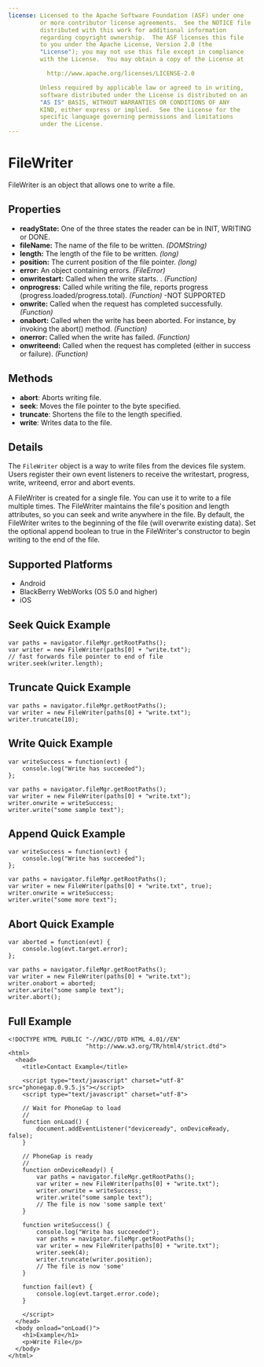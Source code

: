 ```yaml
---
license: Licensed to the Apache Software Foundation (ASF) under one
         or more contributor license agreements.  See the NOTICE file
         distributed with this work for additional information
         regarding copyright ownership.  The ASF licenses this file
         to you under the Apache License, Version 2.0 (the
         "License"); you may not use this file except in compliance
         with the License.  You may obtain a copy of the License at

           http://www.apache.org/licenses/LICENSE-2.0

         Unless required by applicable law or agreed to in writing,
         software distributed under the License is distributed on an
         "AS IS" BASIS, WITHOUT WARRANTIES OR CONDITIONS OF ANY
         KIND, either express or implied.  See the License for the
         specific language governing permissions and limitations
         under the License.
---
```


FileWriter
==========

FileWriter is an object that allows one to write a file.

Properties
----------

- __readyState:__ One of the three states the reader can be in INIT, WRITING or DONE.
- __fileName:__ The name of the file to be written. _(DOMString)_
- __length:__ The length of the file to be written. _(long)_
- __position:__ The current position of the file pointer. _(long)_
- __error:__ An object containing errors. _(FileError)_
- __onwritestart:__ Called when the write starts. . _(Function)_
- __onprogress:__ Called while writing the file, reports progress (progress.loaded/progress.total). _(Function)_ -NOT SUPPORTED
- __onwrite:__ Called when the request has completed successfully.  _(Function)_
- __onabort:__ Called when the write has been aborted. For instance, by invoking the abort() method. _(Function)_
- __onerror:__ Called when the write has failed. _(Function)_
- __onwriteend:__ Called when the request has completed (either in success or failure).  _(Function)_

Methods
-------

- __abort__: Aborts writing file. 
- __seek__: Moves the file pointer to the byte specified.
- __truncate__: Shortens the file to the length specified.
- __write__: Writes data to the file.

Details
-------

The `FileWriter` object is a way to write files from the devices file system.  Users register their own event listeners to receive the writestart, progress, write, writeend, error and abort events.

A FileWriter is created for a single file. You can use it to write to a file multiple times. The FileWriter maintains the file's position and length attributes, so you can seek and write anywhere in the file. By default, the FileWriter writes to the beginning of the file (will overwrite existing data). Set the optional append boolean to true in the FileWriter's constructor to begin writing to the end of the file.

Supported Platforms
-------------------

- Android
- BlackBerry WebWorks (OS 5.0 and higher)
- iOS

Seek Quick Example
------------------------------
	
    var paths = navigator.fileMgr.getRootPaths();
	var writer = new FileWriter(paths[0] + "write.txt");
	// fast forwards file pointer to end of file
	writer.seek(writer.length);	

Truncate Quick Example
--------------------------

    var paths = navigator.fileMgr.getRootPaths();
	var writer = new FileWriter(paths[0] + "write.txt");
	writer.truncate(10);	

Write Quick Example
-------------------	

	var writeSuccess = function(evt) {
		console.log("Write has succeeded");
	};
	
    var paths = navigator.fileMgr.getRootPaths();
	var writer = new FileWriter(paths[0] + "write.txt");
	writer.onwrite = writeSuccess;
	writer.write("some sample text");

Append Quick Example
--------------------	

	var writeSuccess = function(evt) {
		console.log("Write has succeeded");
	};
	
    var paths = navigator.fileMgr.getRootPaths();
	var writer = new FileWriter(paths[0] + "write.txt", true);
	writer.onwrite = writeSuccess;
	writer.write("some more text");
	
Abort Quick Example
-------------------

	var aborted = function(evt) {
		console.log(evt.target.error);
	};
	
    var paths = navigator.fileMgr.getRootPaths();
	var writer = new FileWriter(paths[0] + "write.txt");
	writer.onabort = aborted;
	writer.write("some sample text");
	writer.abort();

Full Example
------------

    <!DOCTYPE HTML PUBLIC "-//W3C//DTD HTML 4.01//EN"
                          "http://www.w3.org/TR/html4/strict.dtd">
    <html>
      <head>
        <title>Contact Example</title>

        <script type="text/javascript" charset="utf-8" src="phonegap.0.9.5.js"></script>
        <script type="text/javascript" charset="utf-8">

        // Wait for PhoneGap to load
        //
        function onLoad() {
            document.addEventListener("deviceready", onDeviceReady, false);
        }

        // PhoneGap is ready
        //
        function onDeviceReady() {
			var paths = navigator.fileMgr.getRootPaths();
			var writer = new FileWriter(paths[0] + "write.txt");
			writer.onwrite = writeSuccess;
			writer.write("some sample text");
			// The file is now 'some sample text'
        }

		function writeSuccess() {
			console.log("Write has succeeded");
			var paths = navigator.fileMgr.getRootPaths();
			var writer = new FileWriter(paths[0] + "write.txt");
			writer.seek(4);
			writer.truncate(writer.position);
			// The file is now 'some'
		}
		
		function fail(evt) {
			console.log(evt.target.error.code);
		}
		
        </script>
      </head>
      <body onload="onLoad()">
        <h1>Example</h1>
        <p>Write File</p>
      </body>
    </html>
    
